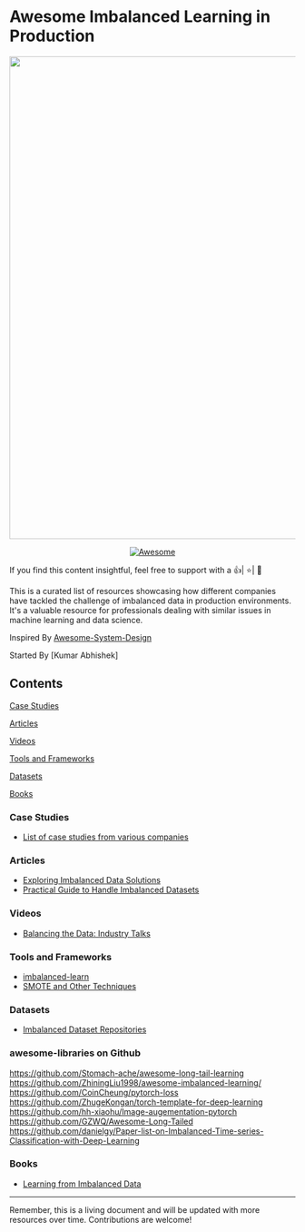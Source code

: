 # Awesome Imbalanced Learning in Production

<img src="https://raw.githubusercontent.com/madd86/awesome-system-design/master/media/logo.png" align="center" width="850">
<p align="center">
  <a href="https://github.com/sindresorhus/awesome">
    <img alt="Awesome" src="https://cdn.rawgit.com/sindresorhus/awesome/d7305f38d29fed78fa85652e3a63e154dd8e8829/media/badge.svg" />
  </a>
</p>

If you find this content insightful, feel free to support with a 👍| ⭐| 👏

This is a curated list of resources showcasing how different companies have tackled the challenge of imbalanced data in production environments. It's a valuable resource for professionals dealing with similar issues in machine learning and data science.

Inspired By [Awesome-System-Design](https://GitHub.com/madd86/awesome-system-design)

Started By [Kumar Abhishek]

## Contents

[Case Studies](#case-studies)

[Articles](#articles)

[Videos](#videos)

[Tools and Frameworks](#tools-and-frameworks)

[Datasets](#datasets)

[Books](#books)

### Case Studies

- [List of case studies from various companies]()

### Articles

- [Exploring Imbalanced Data Solutions](https://link-to-article)
- [Practical Guide to Handle Imbalanced Datasets](https://link-to-article)

### Videos

- [Balancing the Data: Industry Talks](https://link-to-video)

### Tools and Frameworks

- [imbalanced-learn]([https://link-to-tool](https://imbalanced-learn.org/))
- [SMOTE and Other Techniques](https://link-to-tool)

### Datasets

- [Imbalanced Dataset Repositories](https://link-to-dataset)


### awesome-libraries on Github

https://github.com/Stomach-ache/awesome-long-tail-learning
https://github.com/ZhiningLiu1998/awesome-imbalanced-learning/
https://github.com/CoinCheung/pytorch-loss
https://github.com/ZhugeKongan/torch-template-for-deep-learning
https://github.com/hh-xiaohu/Image-augementation-pytorch
https://github.com/GZWQ/Awesome-Long-Tailed
https://github.com/danielgy/Paper-list-on-Imbalanced-Time-series-Classification-with-Deep-Learning


### Books

- [Learning from Imbalanced Data](https://link-to-book)

---

Remember, this is a living document and will be updated with more resources over time. Contributions are welcome!
